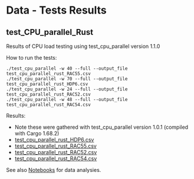 # Data - Tests Results

## test_CPU_parallel_Rust  
Results of CPU load testing using test_cpu_parallel version 1.1.0

How to run the tests:
```
./test_cpu_parallel -w 40 --full --output_file test_cpu_parallel_rust_RAC55.csv
./test_cpu_parallel -w 70 --full --output_file test_cpu_parallel_rust_HDP6.csv
./test_cpu_parallel -w 24 --full --output_file test_cpu_parallel_rust_RAC52.csv
./test_cpu_parallel -w 48 --full --output_file test_cpu_parallel_rust_RAC54.csv
```

Results:  
- Note these were gathered with test_cpu_parallel version 1.0.1 (compiled with Cargo 1.68.2)
- [test_cpu_parallel_rust_HDP6.csv](test_cpu_parallel_rust_HDP6.csv)
- [test_cpu_parallel_rust_RAC55.csv](test_cpu_parallel_rust_RAC55.csv)
- [test_cpu_parallel_rust_RAC52.csv](test_cpu_parallel_rust_RAC52.csv)
- [test_cpu_parallel_rust_RAC54.csv](test_cpu_parallel_rust_RAC54.csv)

See also [Notebooks](../Notebooks) for data analysies.

